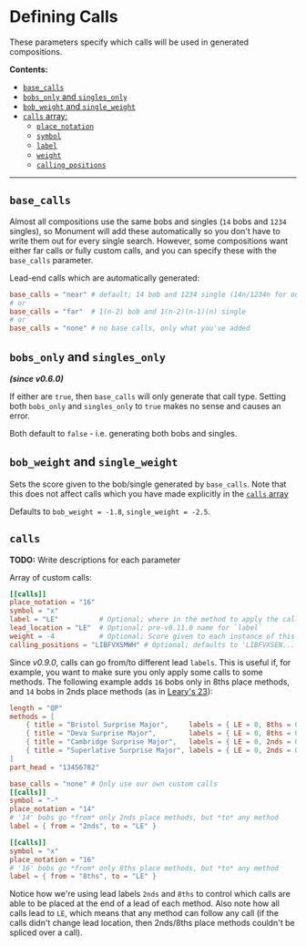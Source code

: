 # Defining Calls

These parameters specify which calls will be used in generated compositions.

**Contents:**
- [`base_calls`](#base_calls)
- [`bobs_only` and `singles_only`](#bobs_only-and-singles_only)
- [`bob_weight` and `single_weight`](#bob_weight-and-single_weight)
- [`calls` array:](#calls)
  - [`place_notation`](#place_notation)
  - [`symbol`](#symbol)
  - [`label`](#label)
  - [`weight`](#weight)
  - [`calling_positions`](#calling_positions)

---



## `base_calls`

Almost all compositions use the same bobs and singles (`14` bobs and `1234` singles), so Monument
will add these automatically so you don't have to write them out for every single search.  However,
some compositions want either far calls or fully custom calls, and you can specify these with the
`base_calls` parameter.

Lead-end calls which are automatically generated:
```toml
base_calls = "near" # default; 14 bob and 1234 single (14n/1234n for odd-bell methods)
# or
base_calls = "far"  # 1(n-2) bob and 1(n-2)(n-1)(n) single
# or
base_calls = "none" # no base calls, only what you've added
```



## `bobs_only` and `singles_only`

**_(since v0.6.0)_**

If either are `true`, then `base_calls` will only generate that call type.  Setting both `bobs_only`
and `singles_only` to `true` makes no sense and causes an error.

Both default to `false` - i.e. generating both bobs and singles.



## `bob_weight` and `single_weight`

Sets the score given to the bob/single generated by `base_calls`.  Note that this does not affect
calls which you have made explicitly in the [`calls` array](#calls)

Defaults to `bob_weight = -1.8`, `single_weight = -2.5`.



## `calls`

**TODO:** Write descriptions for each parameter

Array of custom calls:
```toml
[[calls]]
place_notation = "16"
symbol = "x"
label = "LE"          # Optional; where in the method to apply the call.  Defaults to "LE"
lead_location = "LE"  # Optional; pre-v0.11.0 name for `label`
weight = -4           # Optional; Score given to each instance of this call.  Defaults to -3
calling_positions = "LIBFVXSMWH" # Optional; defaults to 'LIBFVXSEN...' with 'MWH' added
```

Since _v0.9.0_, calls can go from/to different lead `labels`.  This is useful if, for example, you
want to make sure you only apply some calls to some methods.  The following example adds `16` bobs
only in 8ths place methods, and `14` bobs in 2nds place methods (as in
[Leary's 23](https://complib.org/composition/21607)):

```toml
length = "QP"
methods = [
    { title = "Bristol Surprise Major",     labels = { LE = 0, 8ths = 0 } },
    { title = "Deva Surprise Major",        labels = { LE = 0, 8ths = 0 } },
    { title = "Cambridge Surprise Major",   labels = { LE = 0, 2nds = 0 } },
    { title = "Superlative Surprise Major", labels = { LE = 0, 2nds = 0 } },
]
part_head = "13456782"

base_calls = "none" # Only use our own custom calls
[[calls]]
symbol = "-"
place_notation = "14"
# '14' bobs go *from* only 2nds place methods, but *to* any method
label = { from = "2nds", to = "LE" }

[[calls]]
symbol = "x"
place_notation = "16"
# '16' bobs go *from* only 8ths place methods, but *to* any method
label = { from = "8ths", to = "LE" }
```

Notice how we're using lead labels `2nds` and `8ths` to control which calls are able to be placed at
the end of a lead of each method.  Also note how all calls lead to `LE`, which means that any method
can follow any call (if the calls didn't change lead location, then 2nds/8ths place methods couldn't
be spliced over a call).
